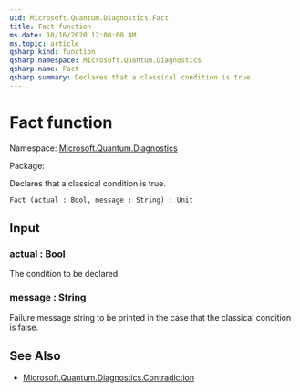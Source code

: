```yaml
---
uid: Microsoft.Quantum.Diagnostics.Fact
title: Fact function
ms.date: 10/16/2020 12:00:00 AM
ms.topic: article
qsharp.kind: function
qsharp.namespace: Microsoft.Quantum.Diagnostics
qsharp.name: Fact
qsharp.summary: Declares that a classical condition is true.
---
```


# Fact function

Namespace: [Microsoft.Quantum.Diagnostics](xref:Microsoft.Quantum.Diagnostics)

Package: [](https://nuget.org/packages/)


Declares that a classical condition is true.

```Q#
Fact (actual : Bool, message : String) : Unit
```


## Input

### actual : Bool

The condition to be declared.


### message : String

Failure message string to be printed in the case that the classicalcondition is false.



## See Also

- [Microsoft.Quantum.Diagnostics.Contradiction](xref:Microsoft.Quantum.Diagnostics.Contradiction)